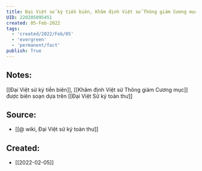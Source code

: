 ```yaml
---
title: Đại Việt sử ký tiền biên, Khâm định Việt sử Thông giám Cương mục được biên soạn dựa trên Đại Việt Sử ký toàn thư
UID: 220205095451
created: 05-Feb-2022
tags:
  - 'created/2022/Feb/05'
  - 'evergreen'
  - 'permanent/fact'
publish: True
---
```

## Notes:
[[Đại Việt sử ký tiền biên]], [[Khâm định Việt sử Thông giám Cương mục]] được biên soạn dựa trên [[Đại Việt Sử ký toàn thư]]

## Source:
- [[@ wiki, Đại Việt sử ký toàn thư]]


## Created:
- [[2022-02-05]]
